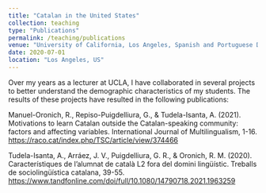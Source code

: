 ```yaml
---
title: "Catalan in the United States"
collection: teaching
type: "Publications"
permalink: /teaching/publications
venue: "University of California, Los Angeles, Spanish and Portuguese Department"
date: 2020-07-01
location: "Los Angeles, US"
---
```

Over my years as a lecturer at UCLA, I have collaborated in several projects to better understand the demographic characteristics of my students.
The results of these projects have resulted in the following publications:

Manuel-Oronich, R., Repiso-Puigdelliura, G., & Tudela-Isanta, A. (2021). Motivations to learn Catalan outside the Catalan-speaking community: factors and affecting variables. International Journal of Multilingualism, 1-16. https://raco.cat/index.php/TSC/article/view/374466

Tudela-Isanta, A., Arráez, J. V., Puigdelliura, G. R., & Oronich, R. M. (2020). Característiques de l’alumnat de català L2 fora del domini lingüístic. Treballs de sociolingüística catalana, 39-55. https://www.tandfonline.com/doi/full/10.1080/14790718.2021.1963259
